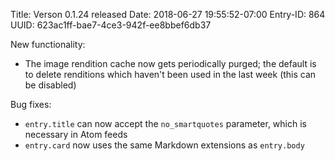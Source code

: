 Title: Verson 0.1.24 released
Date: 2018-06-27 19:55:52-07:00
Entry-ID: 864
UUID: 623ac1ff-bae7-4ce3-942f-ee8bbef6db37

New functionality:

* The image rendition cache now gets periodically purged; the default is to delete renditions which haven't been used in the last week (this can be disabled)

Bug fixes:

* `entry.title` can now accept the `no_smartquotes` parameter, which is necessary in Atom feeds
* `entry.card` now uses the same Markdown extensions as `entry.body`
